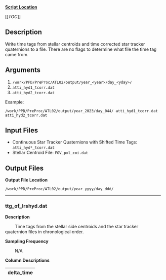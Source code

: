 [**Script Location**](https://repositories.arlut.utexas.edu/ICESat2_PPD/PPD/-/blob/master/PreProc/ATL02/codes/pre_proc_src/ttg_align_lrshyd.c)

[[_TOC_]]

## Description

Write time tags from stellar centroids and time corrected star tracker quaternions to a file. There are no flags to determine what file the time tag came from. 

## Arguments

1. `/work/PPD/PreProc/ATL02/output/year_<year>/day_<yday>/`
2. `atti_hyd1_tcorr.dat`
3. `atti_hyd2_tcorr.dat`

Example:

`/work/PPD/PreProc/ATL02/output/year_2023/day_044/ atti_hyd1_tcorr.dat atti_hyd2_tcorr.dat`

## Input Files

- Continuous Star Tracker Quaternions with Shifted Time Tags: `atti_hyd*_tcorr.dat`
- Stellar Centroid File: `FOV_pxl_coi.dat`

## Output Files

**Output File Location**

`/work/PPD/PreProc/ATL02/output/year_yyyy/day_ddd/`

---

### ttg_of_lrshyd.dat

**Description**

&nbsp; &nbsp; &nbsp; &nbsp;
Time tags from the stellar side centroids and the star tracker quaternion files in chronological order. 

**Sampling Frequency**

&nbsp; &nbsp; &nbsp; &nbsp;
N/A

**Column Descriptions**

| delta_time |
| ---        |


